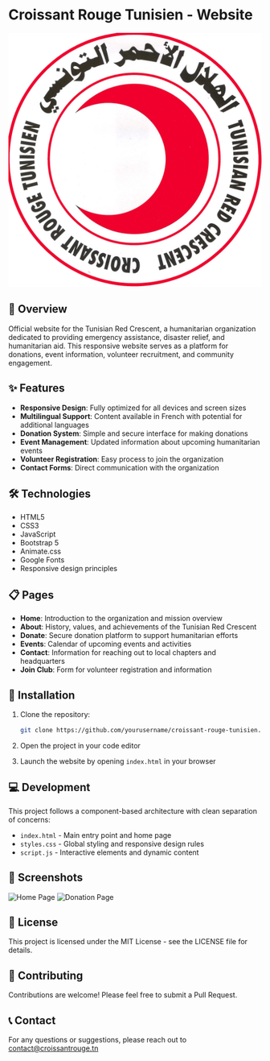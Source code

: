 # Croissant Rouge Tunisien - Website

![Tunisian Red Crescent](./img/logo.png)

## 🌟 Overview

Official website for the Tunisian Red Crescent, a humanitarian organization dedicated to providing emergency assistance, disaster relief, and humanitarian aid. This responsive website serves as a platform for donations, event information, volunteer recruitment, and community engagement.

## ✨ Features

- **Responsive Design**: Fully optimized for all devices and screen sizes
- **Multilingual Support**: Content available in French with potential for additional languages
- **Donation System**: Simple and secure interface for making donations
- **Event Management**: Updated information about upcoming humanitarian events
- **Volunteer Registration**: Easy process to join the organization
- **Contact Forms**: Direct communication with the organization

## 🛠️ Technologies

- HTML5
- CSS3
- JavaScript
- Bootstrap 5
- Animate.css
- Google Fonts
- Responsive design principles

## 📋 Pages

- **Home**: Introduction to the organization and mission overview
- **About**: History, values, and achievements of the Tunisian Red Crescent
- **Donate**: Secure donation platform to support humanitarian efforts
- **Events**: Calendar of upcoming events and activities
- **Contact**: Information for reaching out to local chapters and headquarters
- **Join Club**: Form for volunteer registration and information

## 🚀 Installation

1. Clone the repository:
   ```bash
   git clone https://github.com/yourusername/croissant-rouge-tunisien.git
   ```

2. Open the project in your code editor

3. Launch the website by opening `index.html` in your browser

## 💻 Development

This project follows a component-based architecture with clean separation of concerns:

- `index.html` - Main entry point and home page
- `styles.css` - Global styling and responsive design rules
- `script.js` - Interactive elements and dynamic content


## 📸 Screenshots

![Home Page](./img/screenshot-home.jpg)
![Donation Page](./img/screenshot-donate.jpg)

## 📄 License

This project is licensed under the MIT License - see the LICENSE file for details.

## 🤝 Contributing

Contributions are welcome! Please feel free to submit a Pull Request.

## 📞 Contact

For any questions or suggestions, please reach out to [contact@croissantrouge.tn](mailto:contact@croissantrouge.tn) 